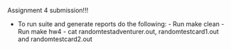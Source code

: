 Assignment 4 submission!!!

- To run suite and generate reports do the following:
      - Run make clean
      - Run make hw4 
      - cat randomtestadventurer.out, randomtestcard1.out and randomtestcard2.out 

